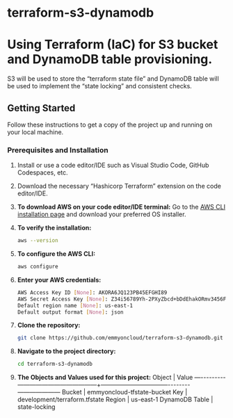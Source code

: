 # terraform-s3-dynamodb

# Using Terraform (IaC) for S3 bucket and DynamoDB table provisioning.

S3 will be used to store the “terraform state file” and DynamoDB table will be used to implement the “state locking” and consistent checks.

## Getting Started

Follow these instructions to get a copy of the project up and running on your local machine.

### Prerequisites and Installation

1. Install or use a code editor/IDE such as Visual Studio Code, GitHub Codespaces, etc.

2. Download the necessary “Hashicorp Terraform” extension on the code editor/IDE.

3. **To download AWS on your code editor/IDE terminal:** Go to the [AWS CLI installation page](https://aws.amazon.com/cli/) and download your preferred OS installer.

4. **To verify the installation:**

   ```sh
   aws --version
   ```

5. **To configure the AWS CLI:**

   ```sh
   aws configure
   ```
6. **Enter your AWS credentials:**

   ```sh
   AWS Access Key ID [None]: AKORA6JQ123PB45EFGHI89
   AWS Secret Access Key [None]: Z34i56789Yh-2PXyZbcd+bDdEhakORmv3456FI4s3H
   Default region name [None]: us-east-1
   Default output format [None]: json
   ```

7. **Clone the repository:**

   ```sh
   git clone https://github.com/emmyoncloud/terraform-s3-dynamodb.git
   ```

8. **Navigate to the project directory:**
   
   ```sh
   cd terraform-s3-dynamodb
   ```

9. **The Objects and Values used for this project:**
          Object       |        Value
—---------—————————————+———————————--------———————
	Bucket			         |   emmyoncloud-tfstate-bucket
	Key				           |   development/terraform.tfstate
	Region			         |   us-east-1
	DynamoDB Table	     |   state-locking






